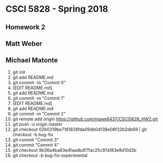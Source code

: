 # CSCI 5828 - Spring 2018
## Homework 2
## Matt Weber
## Michael Matonte

1. git init <br>
2. git add README.md <br>
3. git commit -m "Commit 0" <br>
4. [EDIT README.md]<br>
5. git add README.md<br>
6. git commit -m "Commit 1"<br>
7. [EDIT README.md]<br>
8. git add README.md<br>
9. git commit -m "Commit 2"<br>
10. git remote add origin https://github.com/mawe6437/CSCI5828_HW2.git <br>
11. git push -u origin master <br>
12. git checkout  02b0319be7161826fda09db0d138e08f32b2db69 | git checkout -b bug-fix <br>
13. git commit "Commit 3"<br>
14. git commit "Commit 4"<br>
23. git checkout 9b36a4ba83e4faadbdf7fac25c97a183e8d10d3b
24. git checkout -b bug-fix-experimental

